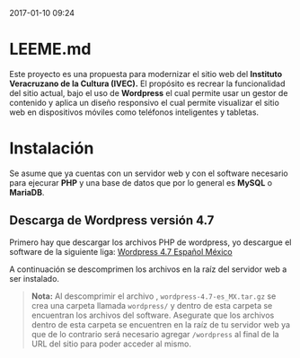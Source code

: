 2017-01-10 09:24
# LEEME.md

Este proyecto es una propuesta para modernizar el sitio web del __Instituto Veracruzano de la Cultura (IVEC).__ El propósito es recrear la funcionalidad del sitio actual, bajo el uso de __Wordpress__ el cual permite usar un gestor de contenido y aplica un diseño responsivo el cual permite visualizar el sitio web en dispositivos móviles como teléfonos inteligentes y tabletas.

# Instalación

Se asume que ya cuentas con un servidor web y con el software necesario para ejecurar __PHP__ y una base de datos que por lo general es __MySQL__ o __MariaDB__.

## Descarga de Wordpress versión 4.7

Primero hay que descargar los archivos PHP de wordpress, yo descargue el software de la siguiente liga: [Wordpress 4.7 Español México](https://es-mx.wordpress.org/wordpress-4.7-es_MX.tar.gz)

A continuación se descomprimen los archivos en la raíz del servidor web a ser instalado.

>__Nota:__ Al descomprimir el archivo , `wordpress-4.7-es_MX.tar.gz` se crea una carpeta llamada `wordpress/` y dentro de esta carpeta se encuentran los archivos del software. Asegurate que los archivos dentro de esta carpeta se encuentren en la raíz de tu servidor web ya que de lo contrario será necesario agregar `/wordpress` al final de la URL del sitio para poder acceder al mismo.
